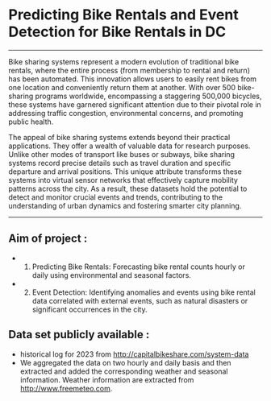 # Predicting Bike Rentals and Event Detection for Bike Rentals in DC
---

Bike sharing systems represent a modern evolution of traditional bike rentals, where the entire process (from membership to rental and return) has been automated. This innovation allows users to easily rent bikes from one location and conveniently return them at another. With over 500 bike-sharing programs worldwide, encompassing a staggering 500,000 bicycles, these systems have garnered significant attention due to their pivotal role in addressing traffic congestion, environmental concerns, and promoting public health.

The appeal of bike sharing systems extends beyond their practical applications. They offer a wealth of valuable data for research purposes. Unlike other modes of transport like buses or subways, bike sharing systems record precise details such as travel duration and specific departure and arrival positions. This unique attribute transforms these systems into virtual sensor networks that effectively capture mobility patterns across the city. As a result, these datasets hold the potential to detect and monitor crucial events and trends, contributing to the understanding of urban dynamics and fostering smarter city planning.

---

## Aim of project :  

- 1. Predicting Bike Rentals: Forecasting bike rental counts hourly or daily using environmental and seasonal factors.

- 2. Event Detection: Identifying anomalies and events using bike rental data correlated with external events, such as natural disasters or significant occurrences in the city.

## Data set publicly available : 
- historical log for 2023 from http://capitalbikeshare.com/system-data
- We aggregated the data on two hourly and daily basis and then extracted and added the corresponding weather and seasonal information. Weather information are extracted from http://www.freemeteo.com.
